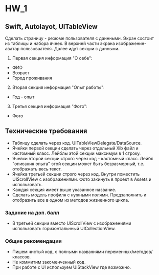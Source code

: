 # HW_1

## Swift, Autolayot, UITableView

Сделать страницу - резюме пользователя с даннными. Экран состоит из таблицы и набора ячеек. В верхней части экрана изображение-аватар пользоваателя. Далее идут секции с данными.  

1) Первая секция информация "О себе": 
  * ФИО
  * Возраст 
  * Город проживания 
  
2) Вторая секция информация "Опыт работы": 
  * Год - опыт 
  
3) Третья секция информация "Фото": 
  * Фото 

## Технические требования 

 * Таблицу сделать через код. UITableViewDelegate/DataSource. 
 * Ячейки первой секции сделать через отдельный Xib файл и кастомный класс. Лейблы этой секции максимум в 1 строку.
 * Ячейки второй секции строго через код - кастомный класс. Лейбл "описания опыта" этой секции может быть безразмерный, т.е. отображать весь текст.
 * Ячейка третьей секции строго через код. Внутри поместить UIScrollView с изображениями. Фото закинуть в проект в Assets и использовать. 
 * Каждая секция имеет выше указанное название. 
 * Сделать модель профиля с нужными полями. Предзаполнить и отобразить все в одном из методов жизненного цикла. 
 
 ### Задание на доп. балл 
 * В третьей секции вместо UIScrollView с изображениями использовать горизонтальнный UICollectionView.
 
 ### Общие рекомендации 
 
 * Пишем чистый код, с полными названиями переменных/методов/классов. 
 * Не коммитим закоменченный код. 
 * При работе с UI используем UIStackView где возможно.


